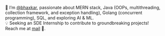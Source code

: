👋 I’m [@bhaxkar](https://www.linkedin.com/in/bhaxkar/), passionate about MERN stack, Java (OOPs, multithreading, collection framework, and exception handling), Golang (concurrent programming), SQL, and exploring AI & ML.  
💡 Seeking an SDE Internship to contribute to groundbreaking projects! Reach me at [mail](mailto:bhaskarjha.info@gmail.com) 🚀.  


  


<!---
bhaxkar0/bhaxkar0 is a ✨ special ✨ repository because its `README.md` (this file) appears on your GitHub profile.
You can click the Preview link to take a look at your changes.
--->
